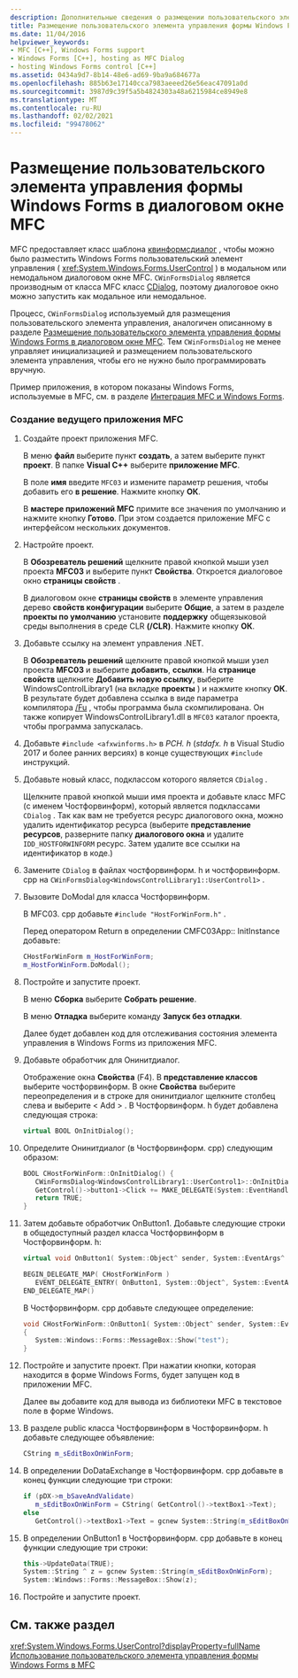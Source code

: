 ```yaml
---
description: Дополнительные сведения о размещении пользовательского элемента управления формы Windows Form в виде диалогового окна MFC
title: Размещение пользовательского элемента управления формы Windows Forms в диалоговом окне MFC
ms.date: 11/04/2016
helpviewer_keywords:
- MFC [C++], Windows Forms support
- Windows Forms [C++], hosting as MFC Dialog
- hosting Windows Forms control [C++]
ms.assetid: 0434a9d7-8b14-48e6-ad69-9ba9a684677a
ms.openlocfilehash: 885b63e17140cca7983aeeed26e56eac47091a0d
ms.sourcegitcommit: 3987d9c39f5a5b4824303a48a6215984ce8949e8
ms.translationtype: MT
ms.contentlocale: ru-RU
ms.lasthandoff: 02/02/2021
ms.locfileid: "99478062"
---
```

# <a name="hosting-a-windows-form-user-control-as-an-mfc-dialog-box"></a>Размещение пользовательского элемента управления формы Windows Forms в диалоговом окне MFC

MFC предоставляет класс шаблона [квинформсдиалог](../mfc/reference/cwinformsdialog-class.md) , чтобы можно было разместить Windows Forms пользовательский элемент управления ( <xref:System.Windows.Forms.UserControl> ) в модальном или немодальном диалоговом окне MFC. `CWinFormsDialog` является производным от класса MFC класс [CDialog](../mfc/reference/cdialog-class.md), поэтому диалоговое окно можно запустить как модальное или немодальное.

Процесс, `CWinFormsDialog` используемый для размещения пользовательского элемента управления, аналогичен описанному в разделе [Размещение пользовательского элемента управления формы Windows Forms в диалоговом окне MFC](../dotnet/hosting-a-windows-form-user-control-in-an-mfc-dialog-box.md). Тем `CWinFormsDialog` не менее управляет инициализацией и размещением пользовательского элемента управления, чтобы его не нужно было программировать вручную.

Пример приложения, в котором показаны Windows Forms, используемые в MFC, см. в разделе [Интеграция MFC и Windows Forms](https://download.cnet.com/MFC-and-WinForms-Integration/3000-2383_4-75453644.html).

### <a name="to-create-the-mfc-host-application"></a>Создание ведущего приложения MFC

1. Создайте проект приложения MFC.

   В меню **файл** выберите пункт **создать**, а затем выберите пункт **проект**. В папке **Visual C++** выберите **приложение MFC**.

   В поле **имя** введите `MFC03` и измените параметр решения, чтобы добавить его **в решение**. Нажмите кнопку **ОК**.

   В **мастере приложений MFC** примите все значения по умолчанию и нажмите кнопку **Готово**. При этом создается приложение MFC с интерфейсом нескольких документов.

1. Настройте проект.

   В **Обозреватель решений** щелкните правой кнопкой мыши узел проекта **MFC03** и выберите пункт **Свойства**. Откроется диалоговое окно **страницы свойств** .

   В диалоговом окне **страницы свойств** в элементе управления дерево **свойств конфигурации** выберите **Общие**, а затем в разделе **проекты по умолчанию** установите **поддержку** общеязыковой среды выполнения в среде CLR **(/CLR)**. Нажмите кнопку **ОК**.

1. Добавьте ссылку на элемент управления .NET.

   В **Обозреватель решений** щелкните правой кнопкой мыши узел проекта **MFC03** и выберите **добавить**, **ссылки**. На **странице свойств** щелкните **Добавить новую ссылку**, выберите WindowsControlLibrary1 (на вкладке **проекты** ) и нажмите кнопку **ОК**. В результате будет добавлена ссылка в виде параметра компилятора [/Fu](../build/reference/fu-name-forced-hash-using-file.md) , чтобы программа была скомпилирована. Он также копирует WindowsControlLibrary1.dll в `MFC03` каталог проекта, чтобы программа запускалась.

1. Добавьте `#include <afxwinforms.h>` в *PCH. h* (*stdafx. h* в Visual Studio 2017 и более ранних версиях) в конце существующих `#include` инструкций.

1. Добавьте новый класс, подклассом которого является `CDialog` .

   Щелкните правой кнопкой мыши имя проекта и добавьте класс MFC (с именем Чостфорвинформ), который является подклассами `CDialog` . Так как вам не требуется ресурс диалогового окна, можно удалить идентификатор ресурса (выберите **представление ресурсов**, разверните папку **диалогового окна** и удалите `IDD_HOSTFORWINFORM` ресурс.  Затем удалите все ссылки на идентификатор в коде.)

1. Замените `CDialog` в файлах чостфорвинформ. h и чостфорвинформ. cpp на `CWinFormsDialog<WindowsControlLibrary1::UserControl1>` .

1. Вызовите DoModal для класса Чостфорвинформ.

   В MFC03. cpp добавьте `#include "HostForWinForm.h"` .

   Перед оператором Return в определении CMFC03App:: InitInstance добавьте:

    ```cpp
    CHostForWinForm m_HostForWinForm;
    m_HostForWinForm.DoModal();
    ```

1. Постройте и запустите проект.

   В меню **Сборка** выберите **Собрать решение**.

   В меню **Отладка** выберите команду **Запуск без отладки**.

   Далее будет добавлен код для отслеживания состояния элемента управления в Windows Forms из приложения MFC.

1. Добавьте обработчик для Онинитдиалог.

   Отображение окна **Свойства** (F4). В **представление классов** выберите чостфорвинформ. В окне **Свойства** выберите переопределения и в строке для онинитдиалог щелкните столбец слева и выберите \< Add > . В Чостфорвинформ. h будет добавлена следующая строка:

    ```cpp
    virtual BOOL OnInitDialog();
    ```

1. Определите Онинитдиалог (в Чостфорвинформ. cpp) следующим образом:

    ```cpp
    BOOL CHostForWinForm::OnInitDialog() {
       CWinFormsDialog<WindowsControlLibrary1::UserControl1>::OnInitDialog();
       GetControl()->button1->Click += MAKE_DELEGATE(System::EventHandler, OnButton1);
       return TRUE;
    }
    ```

1. Затем добавьте обработчик OnButton1. Добавьте следующие строки в общедоступный раздел класса Чостфорвинформ в Чостфорвинформ. h:

    ```cpp
    virtual void OnButton1( System::Object^ sender, System::EventArgs^ e );

    BEGIN_DELEGATE_MAP( CHostForWinForm )
       EVENT_DELEGATE_ENTRY( OnButton1, System::Object^, System::EventArgs^ );
    END_DELEGATE_MAP()
    ```

   В Чостфорвинформ. cpp добавьте следующее определение:

    ```cpp
    void CHostForWinForm::OnButton1( System::Object^ sender, System::EventArgs^ e )
    {
       System::Windows::Forms::MessageBox::Show("test");
    }
    ```

1. Постройте и запустите проект. При нажатии кнопки, которая находится в форме Windows Forms, будет запущен код в приложении MFC.

    Далее вы добавите код для вывода из библиотеки MFC в текстовое поле в форме Windows.

1. В разделе public класса Чостфорвинформ в Чостфорвинформ. h добавьте следующее объявление:

    ```cpp
    CString m_sEditBoxOnWinForm;
    ```

1. В определении DoDataExchange в Чостфорвинформ. cpp добавьте в конец функции следующие три строки:

    ```cpp
    if (pDX->m_bSaveAndValidate)
       m_sEditBoxOnWinForm = CString( GetControl()->textBox1->Text);
    else
       GetControl()->textBox1->Text = gcnew System::String(m_sEditBoxOnWinForm);
    ```

1. В определении OnButton1 в Чостфорвинформ. cpp добавьте в конец функции следующие три строки:

    ```cpp
    this->UpdateData(TRUE);
    System::String ^ z = gcnew System::String(m_sEditBoxOnWinForm);
    System::Windows::Forms::MessageBox::Show(z);
    ```

1. Постройте и запустите проект.

## <a name="see-also"></a>См. также раздел

<xref:System.Windows.Forms.UserControl?displayProperty=fullName>
[Использование пользовательского элемента управления формы Windows Forms в MFC](../dotnet/using-a-windows-form-user-control-in-mfc.md)

